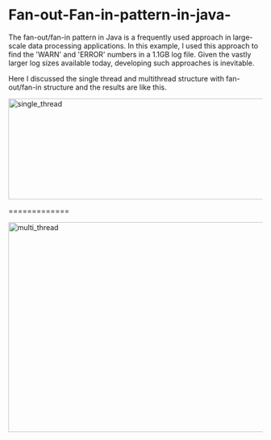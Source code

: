 # Fan-out-Fan-in-pattern-in-java-
The fan-out/fan-in pattern in Java is a frequently used approach in large-scale data processing applications. In this example, I used this approach to find the 'WARN' and 'ERROR' numbers in a 1.1GB log file. Given the vastly larger log sizes available today, developing such approaches is inevitable.

Here I discussed the single thread and multithread structure with fan-out/fan-in structure and the results are like this.

<img width="647" height="200" alt="single_thread" src="https://github.com/user-attachments/assets/8228af9c-cd70-4615-b353-06188698e3d1" />

=============

<img width="686" height="416" alt="multi_thread" src="https://github.com/user-attachments/assets/ec564532-4084-4a1e-8325-a50cf14302c3" />

